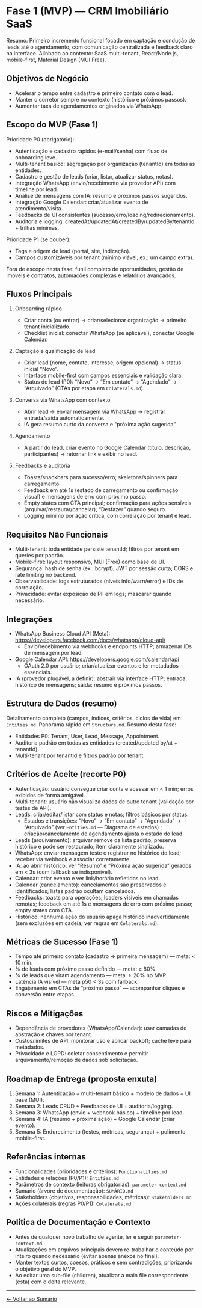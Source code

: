 # Fase 1 (MVP) — CRM Imobiliário SaaS

Resumo: Primeiro incremento funcional focado em captação e condução de leads até o agendamento, com comunicação centralizada e feedback claro na interface. Alinhado ao contexto: SaaS multi-tenant, React/Node.js, mobile-first, Material Design (MUI Free).

## Objetivos de Negócio
- Acelerar o tempo entre cadastro e primeiro contato com o lead.
- Manter o corretor sempre no contexto (histórico e próximos passos).
- Aumentar taxa de agendamentos originados via WhatsApp.

## Escopo do MVP (Fase 1)
Prioridade P0 (obrigatório):
- Autenticação e cadastro rápidos (e-mail/senha) com fluxo de onboarding leve.
- Multi-tenant básico: segregação por organização (tenantId) em todas as entidades.
- Cadastro e gestão de leads (criar, listar, atualizar status, notas).
- Integração WhatsApp (envio/recebimento via provedor API) com timeline por lead.
- Análise de mensagens com IA: resumo e próximos passos sugeridos.
- Integração Google Calendar: criar/atualizar evento de atendimento/visita.
- Feedbacks de UI consistentes (sucesso/erro/loading/redirecionamento).
- Auditoria e logging: createdAt/updatedAt/createdBy/updatedBy/tenantId + trilhas mínimas.

Prioridade P1 (se couber):
- Tags e origem de lead (portal, site, indicação).
- Campos customizáveis por tenant (mínimo viável, ex.: um campo extra).

Fora de escopo nesta fase: funil completo de oportunidades, gestão de imóveis e contratos, automações complexas e relatórios avançados.

## Fluxos Principais
1) Onboarding rápido
   - Criar conta (ou entrar) → criar/selecionar organização → primeiro tenant inicializado.
   - Checklist inicial: conectar WhatsApp (se aplicável), conectar Google Calendar.

2) Captação e qualificação de lead
   - Criar lead (nome, contato, interesse, origem opcional) → status inicial “Novo”.
   - Interface mobile-first com campos essenciais e validação clara.
   - Status do lead (P0): “Novo” → “Em contato” → “Agendado” → “Arquivado” (CTAs por etapa em `Colaterals.md`).

3) Conversa via WhatsApp com contexto
   - Abrir lead → enviar mensagem via WhatsApp → registrar entrada/saída automaticamente.
   - IA gera resumo curto da conversa e “próxima ação sugerida”.

4) Agendamento
   - A partir do lead, criar evento no Google Calendar (título, descrição, participantes) → retornar link e exibir no lead.

5) Feedbacks e auditoria
   - Toasts/snackbars para sucesso/erro; skeletons/spinners para carregamento.
   - Feedback em até 1s (estado de carregamento ou confirmação visual) e mensagens de erro com próximo passo.
   - Empty states com CTA principal; confirmação para ações sensíveis (arquivar/restaurar/cancelar); “Desfazer” quando seguro.
   - Logging mínimo por ação crítica, com correlação por tenant e lead.

## Requisitos Não Funcionais
- Multi-tenant: toda entidade persiste tenantId; filtros por tenant em queries por padrão.
- Mobile-first: layout responsivo, MUI (Free) como base de UI.
- Segurança: hash de senha (ex.: bcrypt), JWT por sessão curta; CORS e rate limiting no backend.
- Observabilidade: logs estruturados (níveis info/warn/error) e IDs de correlação.
- Privacidade: evitar exposição de PII em logs; mascarar quando necessário.

## Integrações
- WhatsApp Business Cloud API (Meta): https://developers.facebook.com/docs/whatsapp/cloud-api/
  - Envio/recebimento via webhooks e endpoints HTTP; armazenar IDs de mensagem por lead.
- Google Calendar API: https://developers.google.com/calendar/api
  - OAuth 2.0 por usuário; criar/atualizar eventos e ler metadados essenciais.
- IA (provedor plugável, a definir): abstrair via interface HTTP; entrada: histórico de mensagens; saída: resumo e próximos passos.

## Estrutura de Dados (resumo)
Detalhamento completo (campos, índices, critérios, ciclos de vida) em `Entities.md`. Panorama rápido em `Structure.md`.
Resumo desta fase:
- Entidades P0: Tenant, User, Lead, Message, Appointment.
- Auditoria padrão em todas as entidades (created/updated by/at + tenantId).
- Multi-tenant por tenantId e filtros padrão por tenant.

## Critérios de Aceite (recorte P0)
- Autenticação: usuário consegue criar conta e acessar em < 1 min; erros exibidos de forma amigável.
- Multi-tenant: usuário não visualiza dados de outro tenant (validação por testes de API).
- Leads: criar/editar/listar com status e notas; filtros básicos por status.
   - Estados e transições: “Novo” → “Em contato” → “Agendado” → “Arquivado” (ver `Entities.md` — Diagrama de estados) ; criação/cancelamento de agendamento ajusta o estado do lead.
- Leads (arquivamento): arquivar remove da lista padrão, preserva histórico e pode ser restaurado; item claramente sinalizado.
- WhatsApp: enviar mensagem teste e registrar no histórico do lead; receber via webhook e associar corretamente.
- IA: ao abrir histórico, ver “Resumo” e “Próxima ação sugerida” gerados em < 3s (com fallback se indisponível).
- Calendar: criar evento e ver link/horário refletidos no lead.
- Calendar (cancelamento): cancelamentos são preservados e identificados; listas padrão ocultam cancelados.
- Feedbacks: toasts para operações; loaders visíveis em chamadas remotas; feedback em até 1s e mensagens de erro com próximo passo; empty states com CTA.
- Histórico: nenhuma ação do usuário apaga histórico inadvertidamente (sem exclusões em cadeia; ver regras em `Colaterals.md`).

## Métricas de Sucesso (Fase 1)
- Tempo até primeiro contato (cadastro → primeira mensagem) — meta: < 10 min.
- % de leads com próximo passo definido — meta: ≥ 80%.
- % de leads que viram agendamento — meta: ≥ 20% no MVP.
- Latência IA visível — meta p50 < 3s com fallback.
- Engajamento em CTAs de “próximo passo” — acompanhar cliques e conversão entre etapas.

## Riscos e Mitigações
- Dependência de provedores (WhatsApp/Calendar): usar camadas de abstração e chaves por tenant.
- Custos/limites de API: monitorar uso e aplicar backoff; cache leve para metadados.
- Privacidade e LGPD: coletar consentimento e permitir arquivamento/remoção de dados sob solicitação.

## Roadmap de Entrega (proposta enxuta)
1. Semana 1: Autenticação + multi-tenant básico + modelo de dados + UI base (MUI).
2. Semana 2: Leads CRUD + Feedbacks de UI + auditoria/logging.
3. Semana 3: WhatsApp (envio + webhook básico) + timeline por lead.
4. Semana 4: IA (resumo + próxima ação) + Google Calendar (criar evento).
5. Semana 5: Endurecimento (testes, métricas, segurança) + polimento mobile-first.

## Referências internas
- Funcionalidades (prioridades e critérios): `Functionalities.md`
- Entidades e relações (P0/P1): `Entities.md`
 - Parâmetros de contexto (leituras obrigatórias): `parameter-context.md`
 - Sumário (árvore de documentação): `SUMÁRIO.md`
 - Stakeholders (objetivos, responsabilidades, métricas): `Stakeholders.md`
 - Ações colaterais (regras P0/P1): `Colaterals.md`

## Política de Documentação e Contexto
- Antes de qualquer novo trabalho de agente, ler e seguir `parameter-context.md`.
- Atualizações em arquivos principais devem re-trabalhar o conteúdo por inteiro quando necessário (evitar apenas anexos no final).
- Manter textos curtos, coesos, práticos e sem contradições, priorizando o objetivo geral do MVP.
- Ao editar uma sub-file (children), atualizar a main file correspondente (esta) com o delta relevante.

---

[← Voltar ao Sumário](0.0.SUMMARY.md)
